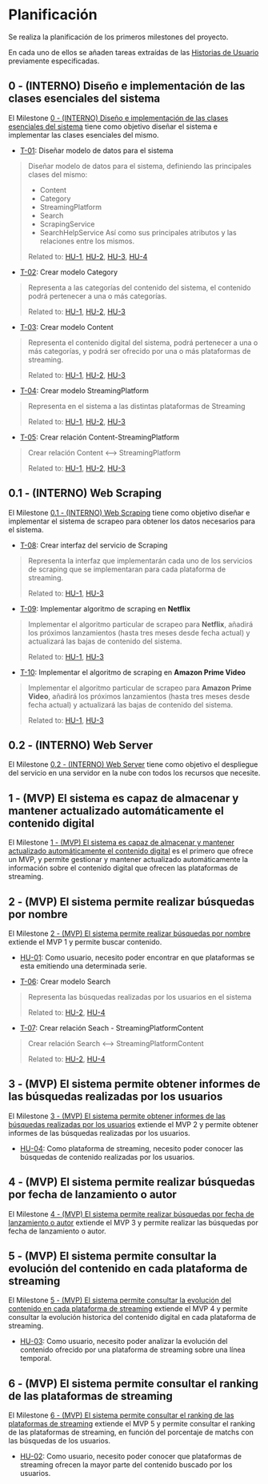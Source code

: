# Planificación

Se realiza la planificación de los primeros milestones del proyecto.

En cada uno de ellos se añaden tareas extraídas de las [Historias de Usuario](./hu.md) previamente especificadas.

## 0 - (INTERNO) Diseño e implementación de las clases esenciales del sistema

El Milestone [0 - (INTERNO) Diseño e implementación de las clases esenciales del sistema](https://github.com/Josalmer/where-to-watch/milestone/1) tiene como objetivo diseñar el sistema e implementar las clases esenciales del mismo.

* [T-01](https://github.com/Josalmer/where-to-watch/issues/9): Diseñar modelo de datos para el sistema
>Diseñar modelo de datos para el sistema, definiendo las principales clases del mismo:
>- Content
>- Category
>- StreamingPlatform
>- Search
>- ScrapingService
>- SearchHelpService
>Así como sus principales atributos y las relaciones entre los mismos.
>
>Related to: [HU-1](https://github.com/Josalmer/where-to-watch/issues/5), [HU-2](https://github.com/Josalmer/where-to-watch/issues/6), [HU-3](https://github.com/Josalmer/where-to-watch/issues/7), [HU-4](https://github.com/Josalmer/where-to-watch/issues/8)

* [T-02](https://github.com/Josalmer/where-to-watch/issues/10): Crear modelo Category
>Representa a las categorías del contenido del sistema, el contenido podrá pertenecer a una o más categorías.
>
>Related to: [HU-1](https://github.com/Josalmer/where-to-watch/issues/5), [HU-2](https://github.com/Josalmer/where-to-watch/issues/6), [HU-3](https://github.com/Josalmer/where-to-watch/issues/7)

* [T-03](https://github.com/Josalmer/where-to-watch/issues/11): Crear modelo Content
>Representa el contenido digital del sistema, podrá pertenecer a una o más categorías, y podrá ser ofrecido por una o más plataformas de streaming.
>
>Related to: [HU-1](https://github.com/Josalmer/where-to-watch/issues/5), [HU-2](https://github.com/Josalmer/where-to-watch/issues/6), [HU-3](https://github.com/Josalmer/where-to-watch/issues/7)

* [T-04](https://github.com/Josalmer/where-to-watch/issues/12): Crear modelo StreamingPlatform
>Representa en el sistema a las distintas plataformas de Streaming
>
>Related to: [HU-1](https://github.com/Josalmer/where-to-watch/issues/5), [HU-2](https://github.com/Josalmer/where-to-watch/issues/6), [HU-3](https://github.com/Josalmer/where-to-watch/issues/7)

* [T-05](https://github.com/Josalmer/where-to-watch/issues/13): Crear relación Content-StreamingPlatform
>Crear relación Content <--> StreamingPlatform
>
>Related to: [HU-1](https://github.com/Josalmer/where-to-watch/issues/5), [HU-2](https://github.com/Josalmer/where-to-watch/issues/6), [HU-3](https://github.com/Josalmer/where-to-watch/issues/7)

## 0.1 - (INTERNO) Web Scraping

El Milestone [0.1 - (INTERNO) Web Scraping](https://github.com/Josalmer/where-to-watch/milestone/7) tiene como objetivo diseñar e implementar el sistema de scrapeo para obtener los datos necesarios para el sistema.

* [T-08](https://github.com/Josalmer/where-to-watch/issues/16): Crear interfaz del servicio de Scraping
>Representa la interfaz que implementarán cada uno de los servicios de scraping que se implementaran para cada plataforma de streaming.
>
>Related to: [HU-1](https://github.com/Josalmer/where-to-watch/issues/5), [HU-3](https://github.com/Josalmer/where-to-watch/issues/7)

* [T-09](https://github.com/Josalmer/where-to-watch/issues/17): Implementar algoritmo de scraping en **Netflix**
>Implementar el algoritmo particular de scrapeo para **Netflix**, añadirá los próximos lanzamientos (hasta tres meses desde fecha actual) y actualizará las bajas de contenido del sistema.
>
>Related to: [HU-1](https://github.com/Josalmer/where-to-watch/issues/5), [HU-3](https://github.com/Josalmer/where-to-watch/issues/7)

* [T-10](https://github.com/Josalmer/where-to-watch/issues/18): Implementar el algoritmo de scraping en **Amazon Prime Video**
>Implementar el algoritmo particular de scrapeo para **Amazon Prime Video**, añadirá los próximos lanzamientos (hasta tres meses desde fecha actual) y actualizará las bajas de contenido del sistema.
>
>Related to: [HU-1](https://github.com/Josalmer/where-to-watch/issues/5), [HU-3](https://github.com/Josalmer/where-to-watch/issues/7)

## 0.2 - (INTERNO) Web Server

El Milestone [0.2 - (INTERNO) Web Server](https://github.com/Josalmer/where-to-watch/milestone/8) tiene como objetivo el despliegue del servicio en una servidor en la nube con todos los recursos que necesite.

## 1 - (MVP) El sistema es capaz de almacenar y mantener actualizado automáticamente el contenido digital

El Milestone [1 - (MVP) El sistema es capaz de almacenar y mantener actualizado automáticamente el contenido digital](https://github.com/Josalmer/where-to-watch/milestone/2) es el primero que ofrece un MVP, y permite gestionar y mantener actualizado automáticamente la información sobre el contenido digital que ofrecen las plataformas de streaming.

## 2 - (MVP) El sistema permite realizar búsquedas por nombre

El Milestone [2 - (MVP) El sistema permite realizar búsquedas por nombre](https://github.com/Josalmer/where-to-watch/milestone/3) extiende el MVP 1 y permite buscar contenido.

* [HU-01](https://github.com/Josalmer/where-to-watch/issues/5): Como usuario, necesito poder encontrar en que plataformas se esta emitiendo una determinada serie.

* [T-06](https://github.com/Josalmer/where-to-watch/issues/14): Crear modelo Search
>Representa las búsquedas realizadas por los usuarios en el sistema
>
>Related to: [HU-2](https://github.com/Josalmer/where-to-watch/issues/6), [HU-4](https://github.com/Josalmer/where-to-watch/issues/8)

* [T-07](https://github.com/Josalmer/where-to-watch/issues/15): Crear relación Seach - StreamingPlatformContent
>Crear relación Search <--> StreamingPlatformContent
>
>Related to: [HU-2](https://github.com/Josalmer/where-to-watch/issues/6), [HU-4](https://github.com/Josalmer/where-to-watch/issues/8)

## 3 - (MVP) El sistema permite obtener informes de las búsquedas realizadas por los usuarios

El Milestone [3 - (MVP) El sistema permite obtener informes de las búsquedas realizadas por los usuarios](https://github.com/Josalmer/where-to-watch/milestone/4) extiende el MVP 2 y permite obtener informes de las búsquedas realizadas por los usuarios.

* [HU-04](https://github.com/Josalmer/where-to-watch/issues/8): Como plataforma de streaming, necesito poder conocer las búsquedas de contenido realizadas por los usuarios.

## 4 - (MVP) El sistema permite realizar búsquedas por fecha de lanzamiento o autor

El Milestone [4 - (MVP) El sistema permite realizar búsquedas por fecha de lanzamiento o autor](https://github.com/Josalmer/where-to-watch/milestone/5) extiende el MVP 3 y permite realizar las búsquedas por fecha de lanzamiento o autor.

## 5 - (MVP) El sistema permite consultar la evolución del contenido en cada plataforma de streaming

El Milestone [5 - (MVP) El sistema permite consultar la evolución del contenido en cada plataforma de streaming](https://github.com/Josalmer/where-to-watch/milestone/6) extiende el MVP 4 y permite consultar la evolución historica del contenido digital en cada plataforma de streaming.

* [HU-03](https://github.com/Josalmer/where-to-watch/issues/7): Como usuario, necesito poder analizar la evolución del contenido ofrecido por una plataforma de streaming sobre una línea temporal.

## 6 - (MVP) El sistema permite consultar el ranking de las plataformas de streaming

El Milestone [6 - (MVP) El sistema permite consultar el ranking de las plataformas de streaming](https://github.com/Josalmer/where-to-watch/milestone/9) extiende el MVP 5 y permite consultar el ranking de las plataformas de streaming, en función del porcentaje de matchs con las búsquedas de los usuarios.

* [HU-02](https://github.com/Josalmer/where-to-watch/issues/6): Como usuario, necesito poder conocer que plataformas de streaming ofrecen la mayor parte del contenido buscado por los usuarios.
